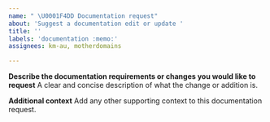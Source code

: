 ```yaml
---
name: " \U0001F4DD Documentation request"
about: 'Suggest a documentation edit or update '
title: ''
labels: 'documentation :memo:'
assignees: km-au, motherdomains

---
```


**Describe the documentation requirements or changes you would like to request**
A clear and concise description of what the change or addition is.

**Additional context**
Add any other supporting context to this documentation request.
